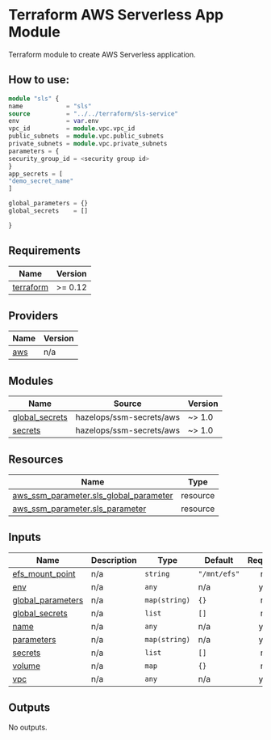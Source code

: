 # Terraform AWS Serverless App Module
Terraform module to create AWS Serverless application.


##  How to use:
```terraform
module "sls" {
name            = "sls"
source          = "../../terraform/sls-service"
env             = var.env
vpc_id          = module.vpc.vpc_id
public_subnets  = module.vpc.public_subnets
private_subnets = module.vpc.private_subnets
parameters = {
security_group_id = <security group id>
}
app_secrets = [
"demo_secret_name"
]

global_parameters = {}
global_secrets    = []

}
```


## Requirements

| Name | Version |
|------|---------|
| <a name="requirement_terraform"></a> [terraform](#requirement\_terraform) | >= 0.12 |

## Providers

| Name | Version |
|------|---------|
| <a name="provider_aws"></a> [aws](#provider\_aws) | n/a |

## Modules

| Name | Source | Version |
|------|--------|---------|
| <a name="module_global_secrets"></a> [global\_secrets](#module\_global\_secrets) | hazelops/ssm-secrets/aws | ~> 1.0 |
| <a name="module_secrets"></a> [secrets](#module\_secrets) | hazelops/ssm-secrets/aws | ~> 1.0 |

## Resources

| Name | Type |
|------|------|
| [aws_ssm_parameter.sls_global_parameter](https://registry.terraform.io/providers/hashicorp/aws/latest/docs/resources/ssm_parameter) | resource |
| [aws_ssm_parameter.sls_parameter](https://registry.terraform.io/providers/hashicorp/aws/latest/docs/resources/ssm_parameter) | resource |

## Inputs

| Name | Description | Type | Default | Required |
|------|-------------|------|---------|:--------:|
| <a name="input_efs_mount_point"></a> [efs\_mount\_point](#input\_efs\_mount\_point) | n/a | `string` | `"/mnt/efs"` | no |
| <a name="input_env"></a> [env](#input\_env) | n/a | `any` | n/a | yes |
| <a name="input_global_parameters"></a> [global\_parameters](#input\_global\_parameters) | n/a | `map(string)` | `{}` | no |
| <a name="input_global_secrets"></a> [global\_secrets](#input\_global\_secrets) | n/a | `list` | `[]` | no |
| <a name="input_name"></a> [name](#input\_name) | n/a | `any` | n/a | yes |
| <a name="input_parameters"></a> [parameters](#input\_parameters) | n/a | `map(string)` | n/a | yes |
| <a name="input_secrets"></a> [secrets](#input\_secrets) | n/a | `list` | `[]` | no |
| <a name="input_volume"></a> [volume](#input\_volume) | n/a | `map` | `{}` | no |
| <a name="input_vpc"></a> [vpc](#input\_vpc) | n/a | `any` | n/a | yes |

## Outputs

No outputs.
